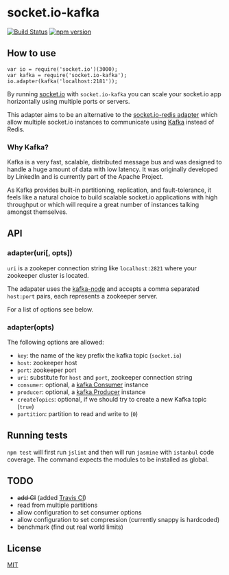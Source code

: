 # socket.io-kafka

[![Build Status](https://travis-ci.org/ghermeto/socket.io-kafka.svg?branch=master)](https://travis-ci.org/ghermeto/socket.io-kafka)
[![npm version](https://badge.fury.io/js/socket.io-kafka.svg)](http://badge.fury.io/js/socket.io-kafka)

## How to use

```node
var io = require('socket.io')(3000);
var kafka = require('socket.io-kafka');
io.adapter(kafka('localhost:2181'));
```

By running [socket.io](http://socket.io/) with `socket.io-kafka` you can scale
your socket.io app horizontally using multiple ports or servers.

This adapter aims to be an alternative to the
[socket.io-redis adapter](https://www.npmjs.com/package/socket.io-redis) which
allow multiple socket.io instances to communicate using
[Kafka](http://kafka.apache.org/) instead of Redis.

### Why Kafka?

Kafka is a very fast, scalable, distributed message bus and was designed to
handle a huge amount of data with low latency. It was originally developed by
LinkedIn and is currently part of the Apache Project.

As Kafka provides built-in partitioning, replication, and fault-tolerance,
it feels like a natural choice to build scalable socket.io applications with
high throughput or which will require a great number of instances talking
amongst themselves.

## API

### adapter(uri[, opts])

`uri` is a zookeper connection string like `localhost:2821` where your
zookeeper cluster is located.

The adapater uses the [kafka-node](https://www.npmjs.com/package/kafka-node)
and accepts a comma separated `host:port` pairs, each represents a zookeeper
server.

For a list of options see below.

### adapter(opts)

The following options are allowed:

- `key`: the name of the key prefix the kafka topic (`socket.io`)
- `host`: zookeeper host
- `port`: zookeeper port
- `uri`: substitute for `host` and `port`, zookeeper connection string
- `consumer`: optional, a [kafka.Consumer](https://www.npmjs.com/package/kafka-node#consumer) instance
- `producer`: optional, a [kafka.Producer](https://www.npmjs.com/package/kafka-node#producer) instance
- `createTopics`: optional, if we should try to create a new Kafka topic (`true`)
- `partition`: partition to read and write to (`0`)

## Running tests

`npm test` will first run `jslint` and then will run `jasmine` with `istanbul` 
code coverage. The command expects the modules to be installed as global.

## TODO

- ~~add CI~~ (added [Travis CI](https://travis-ci.org))
- read from multiple partitions
- allow configuration to set consumer options
- allow configuration to set compression (currently snappy is hardcoded)
- benchmark (find out real world limits)

## License

[MIT](http://opensource.org/licenses/MIT)